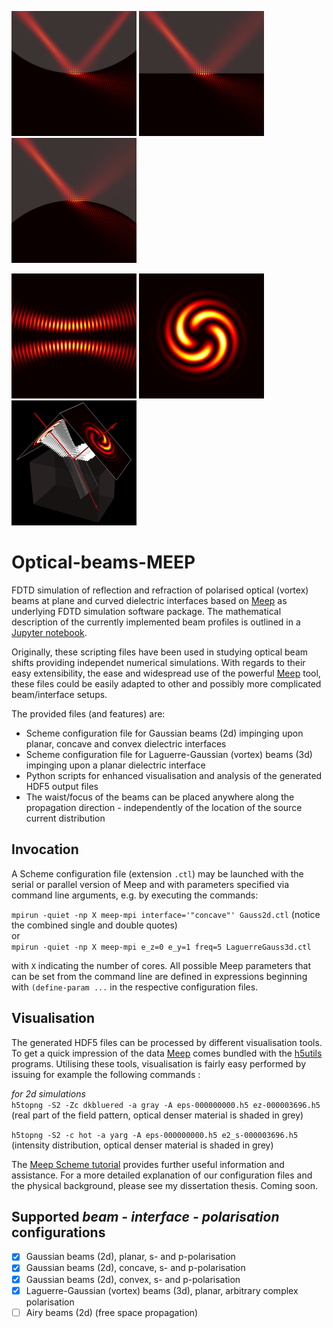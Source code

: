 ![concave](Gauss_2d/img/concave_intensity_cropped_rotated_resized.png) 
![planar](Gauss_2d/img/planar_intensity_cropped_rotated_resized.png)
![convex](Gauss_2d/img/convex_intensity_cropped_rotated_resized.png)

![snap](Laguerre_Gauss_3d/img/vortex_beam_m_2_longitudinal_resized.png)
![snap](Laguerre_Gauss_3d/img/vortex_beam_m_2_transverse_resized.png)
![snap](Laguerre_Gauss_3d/img/vortex_beam_m_2_3d_half_resized.png)
# Optical-beams-MEEP
FDTD simulation of reflection and refraction of polarised optical (vortex) beams at plane and curved dielectric interfaces based on [Meep](https://github.com/stevengj/meep) as underlying FDTD simulation software package. The mathematical description of the currently implemented beam profiles is outlined in a [Jupyter notebook](https://github.com/DanielKotik/Optical-beams-MEEP/blob/Airy_beam/beam_profiles.ipynb).

Originally, these scripting files have been used in studying optical beam shifts providing independet numerical simulations. With regards to their easy extensibility, the ease and widespread use of the powerful [Meep](https://github.com/stevengj/meep) tool, these files could be easily adapted to other and possibly more complicated beam/interface setups.

The provided files (and features) are:
*   Scheme configuration file for Gaussian beams (2d) impinging upon planar, concave and convex dielectric interfaces
*   Scheme configuration file for Laguerre-Gaussian (vortex) beams (3d) impinging upon a planar dielectric interface
*   Python scripts for enhanced visualisation and analysis of the generated HDF5 output files
*   The waist/focus of the beams can be placed anywhere along the propagation direction - independently of the location of the source current distribution

## Invocation
A Scheme configuration file (extension ``.ctl``) may be launched with the serial or parallel version of Meep and with parameters specified via command line arguments, e.g. by executing the commands:

``mpirun -quiet -np X meep-mpi interface='"concave"' Gauss2d.ctl`` (notice the combined single and double quotes)  
or  
``mpirun -quiet -np X meep-mpi e_z=0 e_y=1 freq=5 LaguerreGauss3d.ctl``

with ``X`` indicating the number of cores. All possible Meep parameters that can be set from the command line are 
defined in expressions beginning with ``(define-param ...`` in the respective configuration files.

## Visualisation
The generated HDF5 files can be processed by different visualisation tools. To get a quick impression of the data 
[Meep](https://github.com/stevengj/meep) comes bundled with the [h5utils](https://github.com/stevengj/h5utils) 
programs. Utilising these tools, visualisation is fairly easy performed by issuing for example the following commands  :

_for 2d simulations_  
``h5topng -S2 -Zc dkbluered -a gray -A eps-000000000.h5 ez-000003696.h5`` (real part of the field pattern, optical 
denser material is shaded in grey)

``h5topng -S2 -c hot -a yarg -A eps-000000000.h5 e2_s-000003696.h5`` (intensity distribution, optical 
denser material is shaded in grey)

The [Meep Scheme tutorial](https://meep.readthedocs.io/en/latest/Scheme_Tutorials/Basics/) provides further useful 
information and assistance.
For a more detailed explanation of our configuration files and the physical background, please see my dissertation thesis. Coming soon.

## Supported _beam - interface - polarisation_ configurations
-   [x] Gaussian beams (2d), planar, s- and p-polarisation
-   [x] Gaussian beams (2d), concave, s- and p-polarisation
-   [x] Gaussian beams (2d), convex, s- and p-polarisation
-   [x] Laguerre-Gaussian (vortex) beams (3d), planar, arbitrary complex polarisation
-   [ ] Airy beams (2d) (free space propagation)
